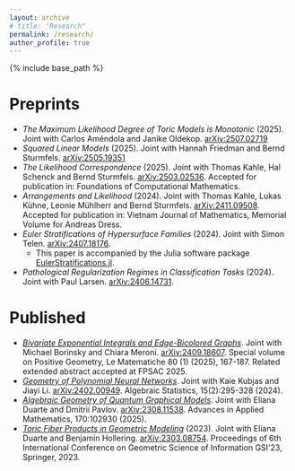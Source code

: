 ```yaml
---
layout: archive
# title: "Research"
permalink: /research/
author_profile: true
---
```


<!-- {% if author.googlescholar %}
  You can also find my articles on <u><a href="{{author.googlescholar}}">my Google Scholar profile</a>.</u>
{% endif %} -->

{% include base_path %}

<!-- {% for post in site.publications reversed %}
  {% include archive-single.html %}
{% endfor %} -->


Preprints
======
* *The Maximum Likelihood Degree of Toric Models is Monotonic* (2025). Joint with Carlos Améndola and Janike Oldekop. [arXiv:2507.02719](https://arxiv.org/abs/2507.02719)
* *Squared Linear Models* (2025). Joint with Hannah Friedman and Bernd Sturmfels. [arXiv:2505.19351](https://arxiv.org/abs/2505.19351)
* *The Likelihood Correspondence* (2025). Joint with Thomas Kahle, Hal Schenck and Bernd Sturmfels. [arXiv:2503.02536](https://arxiv.org/abs/2503.02536). Accepted for publication in: Foundations of Computational Mathematics.
* *Arrangements and Likelihood* (2024). Joint with Thomas Kahle, Lukas Kühne, Leonie Mühlherr and Bernd Sturmfels. [arXiv:2411.09508](https://arxiv.org/abs/2411.09508).
Accepted for publication in: Vietnam Journal of Mathematics, Memorial Volume for Andreas Dress.
* *Euler Stratifications of Hypersurface Families* (2024). Joint with Simon Telen. [arXiv:2407.18176](https://arxiv.org/abs/2407.18176).
  * This paper is accompanied by the Julia software package [EulerStratifications.jl](https://github.com/maximilianwiesmann/EulerStratifications.jl).
* *Pathological Regularization Regimes in Classification Tasks* (2024). Joint with Paul Larsen. [arXiv:2406.14731](https://arxiv.org/abs/2406.14731).


Published
======
* [*Bivariate Exponential Integrals and Edge-Bicolored Graphs*](https://lematematiche.dmi.unict.it/index.php/lematematiche/article/view/2723). Joint with Michael Borinsky and Chiara Meroni. [arXiv:2409.18607](https://arxiv.org/abs/2409.18607). Special volume on Positive Geometry, Le Matematiche 80 (1) (2025), 167-187. Related extended abstract accepted at FPSAC 2025.
* [*Geometry of Polynomial Neural Networks*](https://doi.org/10.2140/astat.2024.15.295). Joint with Kaie Kubjas and Jiayi Li. [arXiv:2402.00949](https://arxiv.org/abs/2402.00949). Algebraic Statistics, 15(2):295-328 (2024).
* [*Algebraic Geometry of Quantum Graphical Models*](https://www.sciencedirect.com/science/article/pii/S0196885825000922). Joint with Eliana Duarte and Dmitrii Pavlov. [arXiv:2308.11538](https://arxiv.org/abs/2308.11538). Advances in Applied Mathematics, 170:102930 (2025).
* [*Toric Fiber Products in Geometric Modeling*](https://doi.org/10.1007/978-3-031-38271-0_49) (2023). Joint with Eliana Duarte and Benjamin Hollering. [arXiv:2303.08754](https://arxiv.org/abs/2303.08754). Proceedings of 6th International Conference on Geometric Science of Information GSI'23, Springer, 2023.

